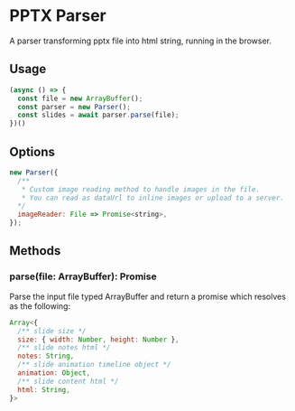 # PPTX Parser

A parser transforming pptx file into html string, running in the browser.

## Usage

```javascript
(async () => {
  const file = new ArrayBuffer();
  const parser = new Parser();
  const slides = await parser.parse(file);
})()
```

## Options

```javascript
new Parser({
  /**
   * Custom image reading method to handle images in the file.
   * You can read as dataUrl to inline images or upload to a server.
  */
  imageReader: File => Promise<string>,
});
```

## Methods

### parse(file: ArrayBuffer): Promise

Parse the input file typed ArrayBuffer and return a promise which resolves as the following:

```javascript
Array<{
  /** slide size */
  size: { width: Number, height: Number },
  /** slide notes html */
  notes: String,
  /** slide animation timeline object */
  animation: Object,
  /** slide content html */
  html: String,
}>
```
